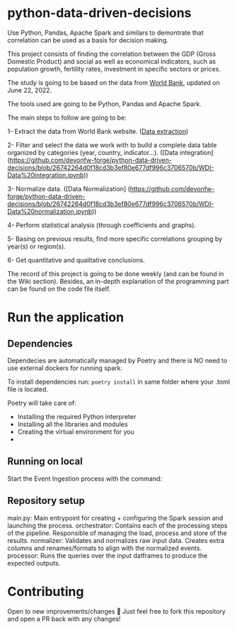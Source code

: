 # python-data-driven-decisions
Use Python, Pandas, Apache Spark and similars to demontrate that correlation can be used as a basis for decision making.

This project consists of finding the correlation between the GDP (Gross Domestic Product) and social as well as economical indicators, such as population growth, fertility rates, investment in specific sectors or prices.

The study is going to be based on the data from [World Bank](https://www.worldbank.org/en/home), updated on June 22, 2022.

The tools used are going to be Python, Pandas and Apache Spark.

The main steps to follow are going to be:

1- Extract the data from World Bank website. ([Data extraction](https://github.com/devonfw-forge/python-data-driven-decisions/blob/main-the-big-three/Data%20extraction.ipynb))

2- Filter and select the data we work with to build a complete data table organized by categories (year, country, indicator...). ([Data integration] (https://github.com/devonfw-forge/python-data-driven-decisions/blob/26742264d0f18cd3b3ef80e677df996c3706570b/WDI-Data%20integration.ipynb))

3- Normalize data. ([Data Normalization] (https://github.com/devonfw-forge/python-data-driven-decisions/blob/26742264d0f18cd3b3ef80e677df996c3706570b/WDI-Data%20normalization.ipynb))

4- Perform statistical analysis (through coefficients and graphs).

5- Basing on previous results, find more specific correlations grouping by year(s) or region(s).

6- Get quantitative and qualitative conclusions. 


The record of this project is going to be done weekly (and can be found in the Wiki section). Besides, an in-depth explanation of the programming part can be found on the code file itself.

# Run the application
## Dependencies
Dependecies are automatically managed by Poetry and there is NO need to use external dockers for running spark.

To install dependencies run: `poetry install` in same folder where your .toml file is located. 

Poetry will take care of:

- Installing the required Python interpreter
- Installing all the libraries and modules
- Creating the virtual environment for you
- 
## Running on local
Start the Event Ingestion process with the command:

## Repository setup
main.py: Main entrypoint for creating + configuring the Spark session and launching the process.
orchestrator: Contains each of the processing steps of the pipeline. Responsible of managing the load, process and store of the results.
normalizer: Validates and normalizes raw input data. Creates extra columns and renames/formats to align with the normalized events.
processor: Runs the queries over the input datframes to produce the expected outputs.

# Contributing
Open to new improvements/changes 🚀 Just feel free to fork this repository and open a PR back with any changes!
